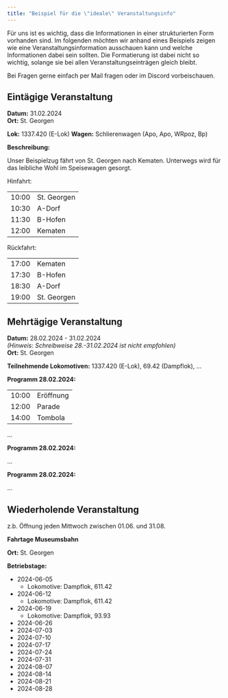 ```yaml
---
title: "Beispiel für die \"ideale\" Veranstaltungsinfo"
---
```


Für uns ist es wichtig, dass die Informationen in einer strukturierten Form vorhanden sind.
Im folgenden möchten wir anhand eines Beispiels zeigen wie eine Veranstaltungsinformation ausschauen
kann und welche Informationen dabei sein sollten. Die Formatierung ist dabei nicht so wichtig, solange sie
bei allen Veranstaltungseinträgen gleich bleibt.

Bei Fragen gerne einfach per Mail fragen oder im Discord vorbeischauen.

## Eintägige Veranstaltung

**Datum:** 31.02.2024  
**Ort:** St. Georgen

**Lok:** 1337.420 (E-Lok)
**Wagen:** Schlierenwagen (Apo, Apo, WRpoz, Bp)

**Beschreibung:**

Unser Beispielzug fährt von St. Georgen nach Kematen. Unterwegs wird für das leibliche
Wohl im Speisewagen gesorgt.

Hinfahrt:

|       |             |  
|-------|-------------|  
| 10:00 | St. Georgen |  
| 10:30 | A-Dorf      |
| 11:30 | B-Hofen     |
| 12:00 | Kematen     | 

Rückfahrt:

|       |             |  
|-------|-------------|  
| 17:00 | Kematen     | 
| 17:30 | B-Hofen     |
| 18:30 | A-Dorf      |
| 19:00 | St. Georgen |  

## Mehrtägige Veranstaltung

**Datum:** 28.02.2024 - 31.02.2024  
_(Hinweis: Schreibweise 28.-31.02.2024 ist nicht empfohlen)_   
**Ort:** St. Georgen

**Teilnehmende Lokomotiven:** 1337.420 (E-Lok), 69.42 (Dampflok), ...

**Programm 28.02.2024:**

|       |           |  
|-------|-----------|  
| 10:00 | Eröffnung |  
| 12:00 | Parade    |
| 14:00 | Tombola   |  

...

**Programm 28.02.2024:**

...

**Programm 28.02.2024:**

...

## Wiederholende Veranstaltung

z.b. Öffnung jeden Mittwoch zwischen 01.06. und 31.08.

**Fahrtage Museumsbahn**

**Ort:** St. Georgen  

**Betriebstage:** 

- 2024-06-05
  - Lokomotive: Dampflok, 611.42
- 2024-06-12
    - Lokomotive: Dampflok, 611.42
- 2024-06-19
    - Lokomotive: Dampflok, 93.93
- 2024-06-26
- 2024-07-03
- 2024-07-10
- 2024-07-17
- 2024-07-24
- 2024-07-31
- 2024-08-07
- 2024-08-14
- 2024-08-21
- 2024-08-28